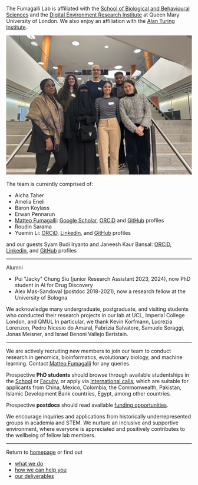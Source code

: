 
The Fumagalli Lab is affiliated with the [School of Biological and Behavioural Sciences](https://www.qmul.ac.uk/sbbs/) and the [Digital Environment Research Institute](https://www.qmul.ac.uk/deri/) at Queen Mary University of London. We also enjoy an affiliation with the [Alan Turing Institute](https://www.turing.ac.uk).

![](assets/Sheffield.jpeg)

The team is currently comprised of:
- Aicha Taher
- Amelia Eneli
- Baron Koylass
- Erwan Pennarun
- [Matteo Fumagalli](https://www.qmul.ac.uk/sbbs/staff/matteo-fumagalli.html): [Google Scholar](https://scholar.google.co.uk/citations?user=rQhiTmYAAAAJ&hl=en), [ORCiD](https://orcid.org/0000-0002-4084-2953) and [GitHub](https://github.com/mfumagalli/) profiles
- Roudin Sarama
- Yuemin Li: [ORCiD](https://orcid.org/my-orcid?orcid=0000-0001-6550-8786), [Linkedin](https://www.linkedin.com/in/yuemin-li-057a841a2/), and [GitHub](https://github.com/li-yuemin) profiles

and our guests Syam Budi Iryanto and Janeesh Kaur Bansal: [ORCiD](https://orcid.org/0000-0002-1974-9738), [Linkedin](https://uk.linkedin.com/in/janeesh-kaur-bansal), and [GitHub](https://github.com/JaneeshBansal) profiles


---------------------

Alumni
- Pui "Jacky" Chung Siu (junior Research Assistant 2023, 2024), now PhD student in AI for Drug Discovery
- Alex Mas-Sandoval (postdoc 2018-2021), now a research fellow  at the University of Bologna

We acknowledge many undergraduate, postgraduate, and visiting students who conducted their research projects in our lab at UCL, Imperial College London, and QMUL
In particular, we thank Kevin Korfmann, Lucrezia Lorenzon, Pedro Nicesio do Amaral, Fabrizia Salvatore, Samuele Soraggi, Jonas Meisner, and Israel Benoni Vallejo Beristain.

------------------------------------------------------

We are actively recruiting new members to join our team to conduct research in genomics, bioinformatics, evolutionary biology, and machine learning. 
Contact [Matteo Fumagalli](https://www.qmul.ac.uk/sbbs/staff/matteo-fumagalli.html) for any queries. 

Prospective __PhD students__ should browse through available studentships in the [School](https://www.qmul.ac.uk/sbbs/postgraduate/phd-programmes/postgraduate-research-studentships/) or [Faculty](https://www.seresearch.qmul.ac.uk/phdstudents/), or apply via [international calls](https://www.qmul.ac.uk/sbbs/postgraduate/phd-programmes/fees-funding/), which are suitable for applicants from China, Mexico, Colombia, the Commonwealth, Pakistan, Islamic Development Bank countries, Egypt, among other countries.

Prospective __postdocs__ should read available [funding opportunities](https://www.qmul.ac.uk/sbbs/research/postdoctoral_fellowships/).

We encourage inquiries and applications from historically underrepresented groups in academia and STEM.
We nurture an inclusive and supportive environment, where everyone is appreciated and positively contributes to the wellbeing of fellow lab members.

------------------------------------------

Return to [homepage](https://mfumagalli.github.io) or find out
- [what we do](https://mfumagalli.github.io/what-we-do) 
- [how we can help you](https://mfumagalli.github.io/how-we-can-help-you)
- [our deliverables](https://mfumagalli.github.io/blog)



